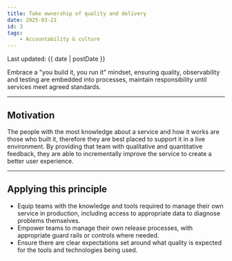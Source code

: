 ```yaml
---
title: Take ownership of quality and delivery
date: 2025-03-21
id: 3
tags:
    - Accountability & culture
---
```


<p class="govuk-body-s">
Last updated: {{ date | postDate }}
</p>

<p class="govuk-body-l">
Embrace a "you build it, you run it" mindset, ensuring quality, observability and testing are embedded into processes, maintain responsibility until services meet agreed standards.
</p>

<hr class="govuk-section-break--l govuk-section-break--visible">

## Motivation
The people with the most knowledge about a service and how it works are those who built it, therefore they are best placed to support it in a live environment. By providing that team with qualitative and quantitative feedback, they are able to incrementally improve the service to create a better user experience.

<hr class="govuk-section-break--l govuk-section-break--visible">

## Applying this principle

- Equip teams with the knowledge and tools required to manage their own service in production, including access to appropriate data to diagnose problems themselves.
- Empower teams to manage their own release processes, with appropriate guard rails or controls where needed.
- Ensure there are clear expectations set around what quality is expected for the tools and technologies being used.

